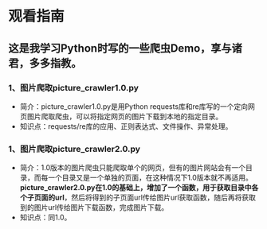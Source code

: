 # 观看指南
## 这是我学习Python时写的一些爬虫Demo，享与诸君，多多指教。

### 1、图片爬取picture_crawler1.0.py

+ 简介：picture_crawler1.0.py是用Python requests库和re库写的一个定向网页图片爬取爬虫，可以将指定网页的图片下载到本地的指定目录。
+ 知识点：requests/re库的应用、正则表达式、文件操作、异常处理。

### 1、图片爬取picture_crawler2.0.py

+ 简介：1.0版本的图片爬虫只能爬取单个的网页，但有的图片网站会有一个目录，而每一个目录又是一个单独的页面，在这种情况下1.0版本就不再适用。**picture_crawler2.0.py在1.0的基础上，增加了一个函数，用于获取目录中各个子页面的url**，然后将得到的子页面url传给图片url获取函数，随后再将获取到的图片url传给图片下载函数，完成图片下载。
+ 知识点：同1.0。
